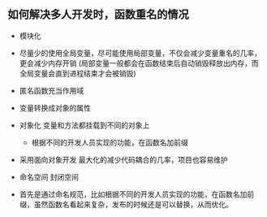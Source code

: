 ## 如何解决多人开发时，函数重名的情况
+ 模块化

+ 尽量少的使用全局变量，尽可能使用局部变量，不仅会减少变量重名的几率，更会减少内存开销
(局部变量一般都会在函数结束后自动销毁释放出内存，而全局变量会直到进程结束才会被销毁)
+ 匿名函数充当作用域
+ 变量转换成对象的属性
+ 对象化 变量和方法都挂载到不同的对象上
    + 根据不同的开发人员实现的功能，在函数名加前缀
+ 采用面向对象开发 最大化的减少代码耦合的几率，项目也容易维护
+ 命名空间 封闭空间
+ 首先是通过命名规范，比如根据不同的开发人员实现的功能，在函数名加前缀，虽然函数名看起来复杂，发布的时候还是可以替换，从而优化。